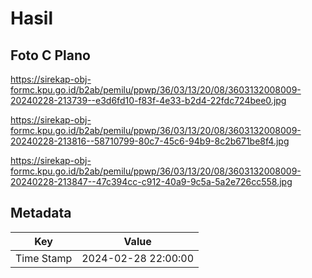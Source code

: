 # Hasil

## Foto C Plano

https://sirekap-obj-formc.kpu.go.id/b2ab/pemilu/ppwp/36/03/13/20/08/3603132008009-20240228-213739--e3d6fd10-f83f-4e33-b2d4-22fdc724bee0.jpg

https://sirekap-obj-formc.kpu.go.id/b2ab/pemilu/ppwp/36/03/13/20/08/3603132008009-20240228-213816--58710799-80c7-45c6-94b9-8c2b671be8f4.jpg

https://sirekap-obj-formc.kpu.go.id/b2ab/pemilu/ppwp/36/03/13/20/08/3603132008009-20240228-213847--47c394cc-c912-40a9-9c5a-5a2e726cc558.jpg


## Metadata

| Key        | Value               |
| ---------- | ------------------- |
| Time Stamp | 2024-02-28 22:00:00 |



